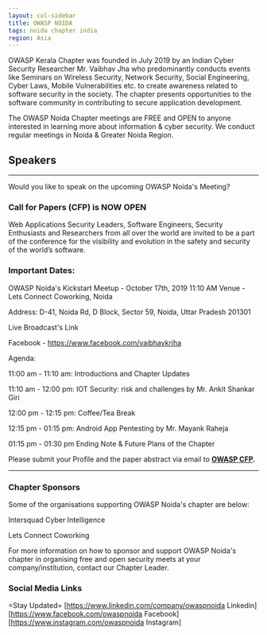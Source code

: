 ```yaml
---
layout: col-sidebar
title: OWASP NOIDA
tags: noida chapter india
region: Asia
---
```


OWASP Kerala Chapter was founded in July 2019 by an Indian Cyber Security Researcher Mr. Vaibhav Jha who predominantly conducts events like Seminars on Wireless Security, Network Security, Social Engineering, Cyber Laws, Mobile Vulnerabilities etc. to create awareness related to software security in the society. The chapter presents opportunities to the software community in contributing to secure application development.

The OWASP Noida Chapter meetings are FREE and OPEN to anyone interested in learning more about information & cyber security. We conduct regular meetings in Noida & Greater Noida Region.


## Speakers
<hr>

Would you like to speak on the upcoming OWASP Noida's Meeting?

### Call for Papers (CFP) is NOW OPEN

Web Applications Security Leaders, Software Engineers, Security Enthusiasts and Researchers from all over the world are invited to be a part of the conference for the visibility and evolution in the safety and security of the world’s software.


### Important Dates:

OWASP Noida's Kickstart Meetup - October 17th, 2019 11:10 AM
Venue - Lets Connect Coworking, Noida

Address: D-41, Noida Rd, D Block, Sector 59, Noida, Uttar Pradesh 201301

Live Broadcast's Link

Facebook - https://www.facebook.com/vaibhavkrjha

Agenda:

11:00 am - 11:10 am: Introductions and Chapter Updates

11:10 am - 12:00 pm: IOT Security: risk and challenges by Mr. Ankit Shankar Giri

12:00 pm - 12:15 pm: Coffee/Tea Break

12:15 pm - 01:15 pm: Android App Pentesting by Mr. Mayank Raheja

01:15 pm - 01:30 pm Ending Note & Future Plans of the Chapter



Please submit your Profile and the paper abstract via email to <strong>[OWASP CFP](mailto:vaibhav.jha@owasp.org).</strong>
<hr>

### Chapter Sponsors
Some of the organisations supporting OWASP Noida's chapter are below:

Intersquad Cyber Intelligence

Lets Connect Coworking

For more information on how to sponsor and support OWASP Noida's chapter in organising free and open security meets at your company/institution, contact our Chapter Leader.


### Social Media Links
=Stay Updated=
[https://www.linkedin.com/company/owaspnoida Linkedin]
[https://www.facebook.com/owaspnoida Facebook]
[https://www.instagram.com/owaspnoida Instagram]


